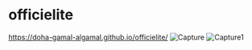 # officielite
 https://doha-gamal-algamal.github.io/officielite/
![Capture](https://user-images.githubusercontent.com/102253375/159999987-4e7fbd32-15ff-4ec8-afc4-9fd02c19f9e9.PNG)
![Capture1](https://user-images.githubusercontent.com/102253375/160000334-3c79eae0-e0a4-4246-90fc-6a5170401362.PNG)
